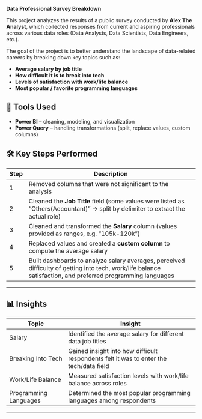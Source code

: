 **Data Professional Survey Breakdown** 

This project analyzes the results of a public survey conducted by **Alex The Analyst**, which collected responses from current and aspiring professionals across various data roles (Data Analysts, Data Scientists, Data Engineers, etc.).

The goal of the project is to better understand the landscape of data-related careers by breaking down key topics such as:
- **Average salary by job title**
- **How difficult it is to break into tech**
- **Levels of satisfaction with work/life balance**
- **Most popular / favorite programming languages**

## 🔧 Tools Used

- **Power BI** – cleaning, modeling, and visualization  
- **Power Query** – handling transformations (split, replace values, custom columns)

## 🛠️ Key Steps Performed

| Step | Description |
|------|------------|
| 1 | Removed columns that were not significant to the analysis |
| 2 | Cleaned the **Job Title** field (some values were listed as “Others(Accountant)” → split by delimiter to extract the actual role) |
| 3 | Cleaned and transformed the **Salary** column (values provided as ranges, e.g. “105k-120k”) |
| 4 | Replaced values and created a **custom column** to compute the average salary |
| 5 | Built dashboards to analyze salary averages, perceived difficulty of getting into tech, work/life balance satisfaction, and preferred programming languages |

---

## 📊 Insights

| Topic | Insight |
|------|--------|
| Salary | Identified the average salary for different data job titles |
| Breaking Into Tech | Gained insight into how difficult respondents felt it was to enter the tech/data field |
| Work/Life Balance | Measured satisfaction levels with work/life balance across roles |
| Programming Languages | Determined the most popular programming languages among respondents |

---


